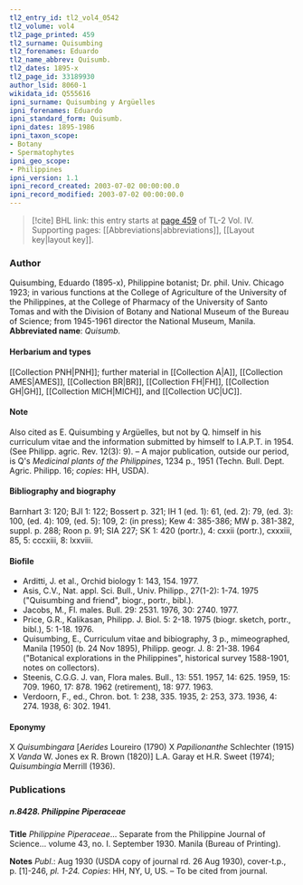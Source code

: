 ```yaml
---
tl2_entry_id: tl2_vol4_0542
tl2_volume: vol4
tl2_page_printed: 459
tl2_surname: Quisumbing
tl2_forenames: Eduardo
tl2_name_abbrev: Quisumb.
tl2_dates: 1895-x
tl2_page_id: 33189930
author_lsid: 8060-1
wikidata_id: Q555616
ipni_surname: Quisumbing y Argüelles
ipni_forenames: Eduardo
ipni_standard_form: Quisumb.
ipni_dates: 1895-1986
ipni_taxon_scope: 
- Botany
- Spermatophytes
ipni_geo_scope: 
- Philippines
ipni_version: 1.1
ipni_record_created: 2003-07-02 00:00:00.0
ipni_record_modified: 2003-07-02 00:00:00.0
---
```



> [!cite] BHL link: this entry starts at [page 459](https://www.biodiversitylibrary.org/page/33189930) of TL-2 Vol. IV.
> Supporting pages: [[Abbreviations|abbreviations]], [[Layout key|layout key]].

### Author

Quisumbing, Eduardo (1895-x), Philippine botanist; Dr. phil. Univ. Chicago 1923; in various functions at the College of Agriculture of the University of the Philippines, at the College of Pharmacy of the University of Santo Tomas and with the Division of Botany and National Museum of the Bureau of Science; from 1945-1961 director the National Museum, Manila. 
**Abbreviated name**: *Quisumb.*

#### Herbarium and types

[[Collection PNH|PNH]]; further material in [[Collection A|A]], [[Collection AMES|AMES]], [[Collection BR|BR]], [[Collection FH|FH]], [[Collection GH|GH]], [[Collection MICH|MICH]], and [[Collection UC|UC]].

#### Note

Also cited as E. Quisumbing y Argüelles, but not by Q. himself in his curriculum vitae and the information submitted by himself to I.A.P.T. in 1954. (See Philipp. agric. Rev. 12(3): 9). – A major publication, outside our period, is Q's *Medicinal plants of the Philippines*, 1234 p., 1951 (Techn. Bull. Dept. Agric. Philipp. 16; *copies*: HH, USDA).

#### Bibliography and biography

Barnhart 3: 120; BJI 1: 122; Bossert p. 321; IH 1 (ed. 1): 61, (ed. 2): 79, (ed. 3): 100, (ed. 4): 109, (ed. 5): 109, 2: (in press); Kew 4: 385-386; MW p. 381-382, suppl. p. 288; Roon p. 91; SIA 227; SK 1: 420 (portr.), 4: cxxii (portr.), cxxxiii, 85, 5: cccxiii, 8: lxxviii.

#### Biofile

- Arditti, J. et al., Orchid biology 1: 143, 154. 1977.
- Asis, C.V., Nat. appl. Sci. Bull., Univ. Philipp., 27(1-2): 1-74. 1975 ("Quisumbing and friend", biogr., portr., bibl.).
- Jacobs, M., Fl. males. Bull. 29: 2531. 1976, 30: 2740. 1977.
- Price, G.R., Kalikasan, Philipp. J. Biol. 5: 2-18. 1975 (biogr. sketch, portr., bibl.), 5: 1-18. 1976.
- Quisumbing, E., Curriculum vitae and bibiography, 3 p., mimeographed, Manila \[1950\] (b. 24 Nov 1895), Philipp. geogr. J. 8: 21-38. 1964 ("Botanical explorations in the Philippines", historical survey 1588-1901, notes on collectors).
- Steenis, C.G.G. J. van, Flora males. Bull., 13: 551. 1957, 14: 625. 1959, 15: 709. 1960, 17: 878. 1962 (retirement), 18: 977. 1963.
- Verdoorn, F., ed., Chron. bot. 1: 238, 335. 1935, 2: 253, 373. 1936, 4: 274. 1938, 6: 302. 1941.

#### Eponymy

X *Quisumbingara* \[*Aerides* Loureiro (1790) X *Papilionanthe* Schlechter (1915) X *Vanda* W. Jones ex R. Brown (1820)\] L.A. Garay et H.R. Sweet (1974); *Quisumbingia* Merrill (1936).

### Publications

##### n.8428. Philippine Piperaceae

**Title**
*Philippine Piperaceae*... Separate from the Philippine Journal of Science... volume 43, no. I. September 1930. Manila (Bureau of Printing).

**Notes**
*Publ*.: Aug 1930 (USDA copy of journal rd. 26 Aug 1930), cover-t.p., p. \[1\]-246, *pl. 1-24. Copies*: HH, NY, U, US. – To be cited from journal.

